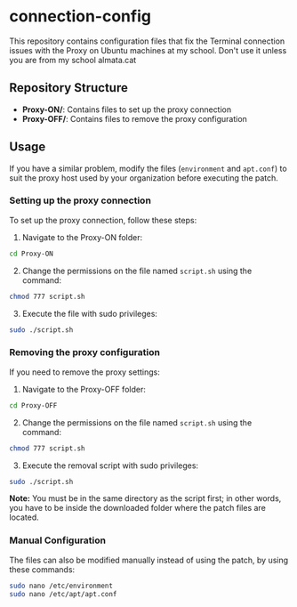 # connection-config

This repository contains configuration files that fix the Terminal connection issues with the Proxy on Ubuntu machines at my school. 
Don't use it unless you are from my school almata.cat

## Repository Structure

- **Proxy-ON/**: Contains files to set up the proxy connection
- **Proxy-OFF/**: Contains files to remove the proxy configuration

## Usage

If you have a similar problem, modify the files (`environment` and `apt.conf`) to suit the proxy host used by your organization before executing the patch.

### Setting up the proxy connection
To set up the proxy connection, follow these steps:
1. Navigate to the Proxy-ON folder:
```bash
cd Proxy-ON
```
2. Change the permissions on the file named `script.sh` using the command:
```bash
chmod 777 script.sh
```
3. Execute the file with sudo privileges:
```bash
sudo ./script.sh
```

### Removing the proxy configuration
If you need to remove the proxy settings:
1. Navigate to the Proxy-OFF folder:
```bash
cd Proxy-OFF
```
2. Change the permissions on the file named `script.sh` using the command:
```bash
chmod 777 script.sh
```
3. Execute the removal script with sudo privileges:
```bash
sudo ./script.sh
```

**Note:** You must be in the same directory as the script first; in other words, you have to be inside the downloaded folder where the patch files are located.

### Manual Configuration

The files can also be modified manually instead of using the patch, by using these commands:

```bash
sudo nano /etc/environment
sudo nano /etc/apt/apt.conf
```

